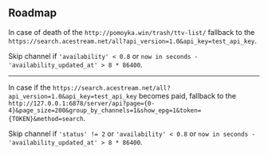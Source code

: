 ## Roadmap

In case of death of the
`http://pomoyka.win/trash/ttv-list/`
fallback to the
`https://search.acestream.net/all?api_version=1.0&api_key=test_api_key`.

Skip channel if
`'availability' < 0.8`
or
`now in seconds - 'availability_updated_at' > 8 * 86400`.

---
In case if the
`https://search.acestream.net/all?api_version=1.0&api_key=test_api_key`
becomes paid, fallback to the
`http://127.0.0.1:6878/server/api?page={0-4}&page_size=200&group_by_channels=1&show_epg=1&token={TOKEN}&method=search`.

Skip channel if
`'status' != 2`
or
`'availability' < 0.8`
or
`now in seconds - 'availability_updated_at' > 8 * 86400`.
